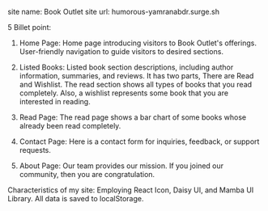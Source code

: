 site name: Book Outlet
site url: humorous-yamranabdr.surge.sh

5 Billet point:

1. Home Page: Home page introducing visitors to Book Outlet's offerings. User-friendly navigation to guide visitors to desired sections.

2. Listed Books: Listed book section descriptions, including author information, summaries, and reviews. It has two parts, There are Read and Wishlist. The read section shows all types of books that you read completely. Also, a wishlist represents some book that you are interested in reading.

3. Read Page: The read page shows a bar chart of some books whose already been read completely.

4. Contact Page: Here is a contact form for inquiries, feedback, or support requests.

5. About Page: Our team provides our mission. If you joined our community, then you are congratulation.

Characteristics of my site:
Employing React Icon, Daisy UI, and Mamba UI Library. All data is saved to localStorage.
